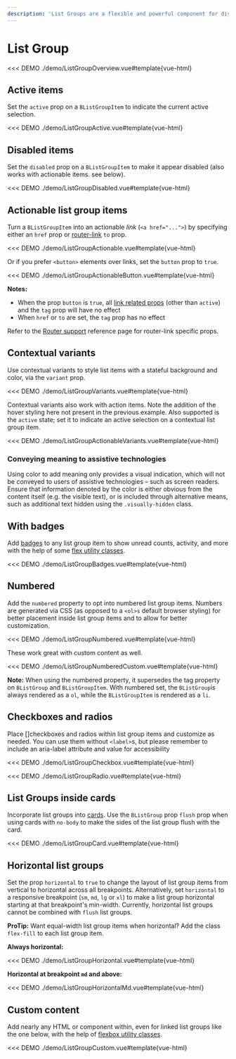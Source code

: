 ```yaml
---
description: 'List Groups are a flexible and powerful component for displaying a series of content. List Group items can be modified to support just about any content within. They can also be used as navigation via various props.'
---
```


# List Group

<PageHeader />

<<< DEMO ./demo/ListGroupOverview.vue#template{vue-html}

## Active items

Set the `active` prop on a `BListGroupItem` to indicate the current active selection.

<<< DEMO ./demo/ListGroupActive.vue#template{vue-html}

## Disabled items

Set the `disabled` prop on a `BListGroupItem` to make it appear disabled (also works with
actionable items. see below).

<<< DEMO ./demo/ListGroupDisabled.vue#template{vue-html}

## Actionable list group items

Turn a `BListGroupItem` into an actionable _link_ (`<a href="...">`) by specifying either an
`href` prop or [router-link](/docs/reference/router-links) `to` prop.

<<< DEMO ./demo/ListGroupActionable.vue#template{vue-html}

Or if you prefer `<button>` elements over links, set the `button` prop to `true`.

<<< DEMO ./demo/ListGroupActionableButton.vue#template{vue-html}

**Notes:**

- When the prop `button` is `true`, all [link related props](/docs/components/link) (other than
  `active`) and the `tag` prop will have no effect
- When `href` or `to` are set, the `tag` prop has no effect

Refer to the [Router support](/docs/reference/router-links) reference page for router-link specific
props.

## Contextual variants

Use contextual variants to style list items with a stateful background and color, via the `variant`
prop.

<<< DEMO ./demo/ListGroupVariants.vue#template{vue-html}

Contextual variants also work with action items. Note the addition of the hover styling here not
present in the previous example. Also supported is the `active` state; set it to indicate an active
selection on a contextual list group item.

<<< DEMO ./demo/ListGroupActionableVariants.vue#template{vue-html}

### Conveying meaning to assistive technologies

Using color to add meaning only provides a visual indication, which will not be conveyed to users of
assistive technologies – such as screen readers. Ensure that information denoted by the color is
either obvious from the content itself (e.g. the visible text), or is included through alternative
means, such as additional text hidden using the `.visually-hidden` class.

## With badges

Add [badges](/docs/components/badge) to any list group item to show unread counts, activity, and
more with the help of some [flex utility classes](/docs/reference/utility-classes).

<<< DEMO ./demo/ListGroupBadges.vue#template{vue-html}

## Numbered

Add the `numbered` property to opt into numbered list group items. Numbers are generated via CSS (as opposed to a `<ol>s` default browser styling) for better placement inside list group items and to allow for better customization.

<<< DEMO ./demo/ListGroupNumbered.vue#template{vue-html}

These work great with custom content as well.

<<< DEMO ./demo/ListGroupNumberedCustom.vue#template{vue-html}

**Note:** When using the numbered property, it supersedes the tag property on `BListGroup` and `BListGroupItem`.
With numbered set, the `BListGroup`is always rendered as a `ol`, while the `BListGroupItem` is rendered as a `li`.

## Checkboxes and radios

Place []checkboxes and radios within list group items and customize as needed. You can use them without `<label>`s, but please remember to include an aria-label attribute and value for accessibility

<<< DEMO ./demo/ListGroupCheckbox.vue#template{vue-html}

<<< DEMO ./demo/ListGroupRadio.vue#template{vue-html}

## List Groups inside cards

Incorporate list groups into [cards](/docs/components/card). Use the `BListGroup` prop `flush`
prop when using cards with `no-body` to make the sides of the list group flush with the card.

<<< DEMO ./demo/ListGroupCard.vue#template{vue-html}

## Horizontal list groups

Set the prop `horizontal` to `true` to change the layout of list group items from vertical to
horizontal across all breakpoints. Alternatively, set `horizontal` to a responsive breakpoint (`sm`,
`md`, `lg` or `xl`) to make a list group horizontal starting at that breakpoint's min-width.
Currently, horizontal list groups cannot be combined with `flush` list groups.

**ProTip:** Want equal-width list group items when horizontal? Add the class `flex-fill` to each
list group item.

**Always horizontal:**

<<< DEMO ./demo/ListGroupHorizontal.vue#template{vue-html}

**Horizontal at breakpoint `md` and above:**

<<< DEMO ./demo/ListGroupHorizontalMd.vue#template{vue-html}

## Custom content

Add nearly any HTML or component within, even for linked list groups like the one below, with the
help of [flexbox utility classes](/docs/reference/utility-classes).

<<< DEMO ./demo/ListGroupCustom.vue#template{vue-html}

<ComponentReference :data="data" />

<script setup lang="ts">
import {data} from '../../data/components/listGroup.data'
</script>
